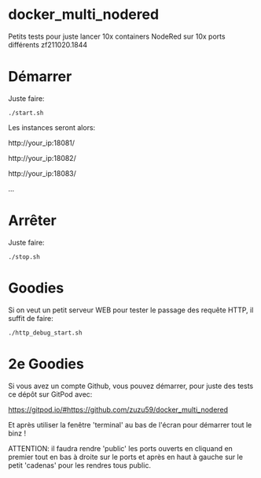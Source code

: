 # docker_multi_nodered
Petits tests pour juste lancer 10x containers NodeRed sur 10x ports différents
zf211020.1844

# Démarrer
Juste faire:

```
./start.sh
```

Les instances seront alors:

http://your_ip:18081/

http://your_ip:18082/

http://your_ip:18083/

...


# Arrêter
Juste faire:

```
./stop.sh
```

# Goodies
Si on veut un petit serveur WEB pour tester le passage des requête HTTP, il suffit de faire:

```
./http_debug_start.sh
````

# 2e Goodies
Si vous avez un compte Github, vous pouvez démarrer, pour juste des tests ce dépôt sur GitPod avec:

https://gitpod.io/#https://github.com/zuzu59/docker_multi_nodered

Et après utiliser la fenêtre 'terminal' au bas de l'écran pour démarrer tout le binz !

ATTENTION: il faudra rendre 'public' les ports ouverts en cliquand en premier tout en bas à droite sur le ports et après en haut à gauche sur le petit 'cadenas' pour les rendres tous public.
